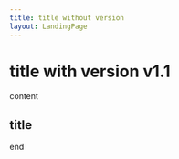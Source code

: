 ```yaml
---
title: title without version
layout: LandingPage
---
```


title with version v1.1
================

content

## title

end
